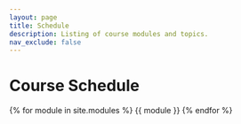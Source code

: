 ```yaml
---
layout: page
title: Schedule
description: Listing of course modules and topics.
nav_exclude: false
---
```


# Course Schedule

{% for module in site.modules %}
{{ module }}
{% endfor %}
